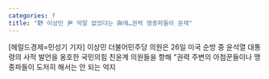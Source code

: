 ```yaml
---
categories: f
title: "野 이상민 尹 막말 없었다는 與에…권력 맹종파들이 문제"
---
```

[헤럴드경제=민성기 기자] 이상민 더불어민주당 의원은 26일 미국 순방 중 윤석열 대통령의 사적 발언을 옹호한 국민의힘 친윤계 의원들을 향해 "권력 주변의 아첨꾼들이나 맹종파들이 도저히 해서는 안 되는 억지